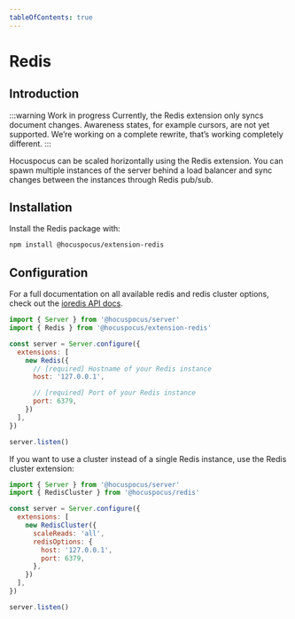 ```yaml
---
tableOfContents: true
---
```


# Redis

## Introduction

:::warning Work in progress
Currently, the Redis extension only syncs document changes. Awareness states, for example cursors, are not yet supported. We’re working on a complete rewrite, that’s working completely different.
:::

Hocuspocus can be scaled horizontally using the Redis extension. You can spawn multiple instances of the server behind a load balancer and sync changes between the instances through Redis pub/sub.

## Installation

Install the Redis package with:

```bash
npm install @hocuspocus/extension-redis
```

## Configuration

For a full documentation on all available redis and redis cluster options, check out the [ioredis API docs](https://github.com/luin/ioredis/blob/master/API.md).

```js
import { Server } from '@hocuspocus/server'
import { Redis } from '@hocuspocus/extension-redis'

const server = Server.configure({
  extensions: [
    new Redis({
      // [required] Hostname of your Redis instance
      host: '127.0.0.1',

      // [required] Port of your Redis instance
      port: 6379,
    })
  ],
})

server.listen()
```

If you want to use a cluster instead of a single Redis instance, use the Redis cluster extension:

```js
import { Server } from '@hocuspocus/server'
import { RedisCluster } from '@hocuspocus/redis'

const server = Server.configure({
  extensions: [
    new RedisCluster({
      scaleReads: 'all',
      redisOptions: {
        host: '127.0.0.1',
        port: 6379,
      },
    })
  ],
})

server.listen()
```
